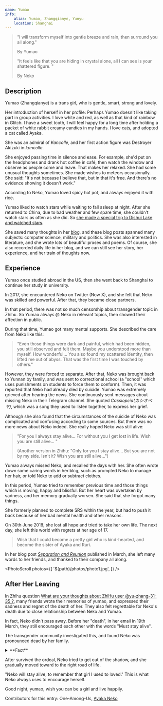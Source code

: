 ```yaml
---
name: Yumao
info:
    alias: Yumao, Zhangqianye, Yunyu
    location: Shanghai
---
```


> "I will transform myself into gentle breeze and rain, then surround you all along."
>
> By Yumao
>
> "It feels like that you are hiding in crystal alone, all I can see is your shattered figure. "
>
> By Neko

## Description

Yumao (Zhangqianye) is a trans girl, who is gentle, smart, strong and lovely.

Her introduction of herself in her profile:
Perhaps Yumao doesn't like taking part in group activities.
I love white and red, as well as that kind of rainbow in Glitch.
I have a sweet tooth, I will feel happy for a long time after holding a packet of white rabbit creamy candies in my hands.
I love cats, and adopted a cat called Ayaka.

She was an admiral of *Kancolle*, and her first action figure was Destroyer Akizuki in *kancolle*.

She enjoyed passing time in silence and ease.
For example, she'd put on the headphones and drank hot coffee in café, then watch the window and observe as people come and leave. That makes her relaxed.
She had some unusual thoughts sometimes.
She made wishes to meteors occasionally. She said: "It's not because I believe that, but in that it's free. And there's no evidence showing it doesn't work."

According to Neko, Yumao loved spicy hot pot, and always enjoyed it with rice.

Yumao liked to watch stars while waiting to fall asleep at night.
After she returned to China, due to bad weather and few spare time, she couldn't watch stars as often as she did.
So [she made a special trip to Dishui Lake and watched stars](https://web.archive.org/web/20210517104313/https://oao.moe/archives/834/).

She saved many thoughts in her [blog](https://web.archive.org/web/20210420170241/https://oao.moe/archives/), and these blog posts spanned many subjects: computer science, military and politics.
She was also interested in literature, and she wrote lots of beautiful proses and poems.
Of course, she also recorded daily life in her blog, and we can still see her story, her experience, and her train of thoughts now.

## Experience

Yumao once studied abroad in the US, then she went back to Shanghai to continue her study in university.

In 2017, she encountered Neko on Twitter (Now X), and she felt that Neko was skilled and powerful.
After that, they became close partners.

In that period, there was not so much censorship about transgender topic in Zhihu.
So Yumao always @ Neko in relevant topics, then showed their affection in public.

During that time, Yumao got many mental supports. She described the care from Neko like this:

> "Even those things were dark and painful, which had been hidden, you still observed and felt them. Maybe you understood more than myself. How wonderful... You also found my scattered identity, then lifted me out of abyss. That was the first time I was touched by others."

However, they were forced to separate.
After that, Neko was brought back to Yunnan by family, and was sent to correctional school (a "school" which uses punishments on students to force them to conform).
Then, it was reported that Neko had already died by suicide.
Yumao was extremely grieved after hearing the news.
She continuously sent messages about missing Neko in their Telegram channel.
She quoted *Cassiopeia(カシオペヤ)*, which was a song they used to listen together, to express her grief.

Although she also found that the circumstances of the suicide of Neko was complicated and confusing according to some sources.
But there was no more news about Neko indeed. She really hoped Neko was still alive:

> "For you I always stay alive... For without you I get lost in life. Wish you are still alive... "
>
> (Another version in Zhihu: "Only for you I stay alive... But you are not by my side. Isn't it? Wish you are still alive...")

Yumao always missed Neko, and recalled the days with her.
She often wrote down some caring words in her blog, such as prompted Neko to manage her hair, or told Neko to add or subtract clothes.

In this period, Yumao tried to remember previous time and those things which is moving, happy and blissful.
But her heart was overtaken by sadness, and her memory gradually worsen.
She said that she forgot many things.

She formerly planned to complete SRS within the year, but had to push it back because of her bad mental health and other reasons.

On 30th June 2018, she lost all hope and tried to take her own life.
The next day, she left this world with regrets at her age of 17.

> Wish that I could become a pretty girl who is kind-hearted, and become the sister of Ayaka and Ruri.

In her blog post *[Separation and Reunion](https://web.archive.org/web/20210517104118/https://oao.moe/archives/948/)* published in March, she left many words to her friends, and thanked to their company all along. 

<PhotoScroll photos={[
    '${path}/photos/photo1.jpg',
]} />

## After Her Leaving

In Zhihu question [What are your thoughts about ZhiHu user @yu-zhang-31-35 ?](https://www.zhihu.com/question/284818437), many friends wrote their memories of yumao, and expressed their sadness and regret of the death of her.
They also felt regrettable for Neko's death due to close relationship between Neko and Yumao.

In fact, Neko didn't pass away. Before her "death", in her email in 19th March, they still encouraged each other with the words "Must stay alive".

The transgender community investigated this, and found Neko was pronounced dead by her family.

<details>
<summary>**Fact**</summary>

Neko and Yumao were forced to separate in Shanghai. After that, Neko was brought to Kunming, Yunnan, and then hospitalized at a mental health centre for treatment.

During the time, Neko always hoped to meet with Yumao. She had dinner with her parents and got an interim leave from the hospital, then she tried to contact Yumao in this time gap. After their contact, she persuaded the doctor on duty to issue discharge certificate for her.
This action irritated her family. Shortly afterward, her family drove her to Kunming Anning Haohaizi School (hereinafter referred to as "Haohaizi", a school that punishes students to force them conform) by lying to her that they were taking her to Changshui Airport.
After that, Neko was locked in the Room 308, which can be seen as a black room.

Days after she came out of the Room 308, owing to her excellent command of computer and their trust in her, the propaganda department of Haohaizi found her and asked her to fix network system. Neko accepted and fixed the system quickly, then sent a help email to Yumao at once.

After that, the outside world started to lash out her parents.
The investigative journalist of *Beijing News* also interviewed the staff of Haohaizi to ask the whereabouts of Neko.

However, her parents made a shocking decision.
They said that they had already brought her out of the school, then cancelled the census register of Neko.
In the interview of *Beijing News*, they spoke in a tearful voice and claimed that Neko had taken her own life in the early hours of 24th March.

Neko was continued to be in Haohaizi since then. She was informed of Yumao's death in October. This news almost devastated her.

But nevertheless, Neko still implemented the words "Must stay alive".
She never gave up and tried to calm herself. She kept a diary and developed her hobbies and interests at that time.
She also found some ways which could resolve her difficulties to take her mind off.

During the latter time in Haohaizi, those around her helped her a lot, her friends accompanied her, and some people delivered things from the outside.
Some friendly drillmasters would take her out to play, or bought things to her. This might have made her happier.

On 1st September 2019, Neko left Haohaizi, and started her new life after a period of time.

> To commemorate all the difficulties I suffered in the past two years
>
> From 2018-03-16 22:31
>
> To 2020-03-16 22:31
>
> Thanks to all your efforts in that period
>
> This is also, to remember all the things you experienced after we separated
>
> Also, for you in 2018-07-31
>
> Thank you everyone.
>
> Neko, on Telegram
</details>

After survived the ordeal, Neko tried to get out of the shadow, and she gradually moved toward to the right road of life.

"Neko will stay alive, to remember that girl I used to loved." This is what Neko always uses to encourage herself.

Good night, yumao, wish you can be a girl and live happily.

Contributors for this entry: One-Among-Us, [Ayaka Neko](https://twitter.com/ayakaneko)

